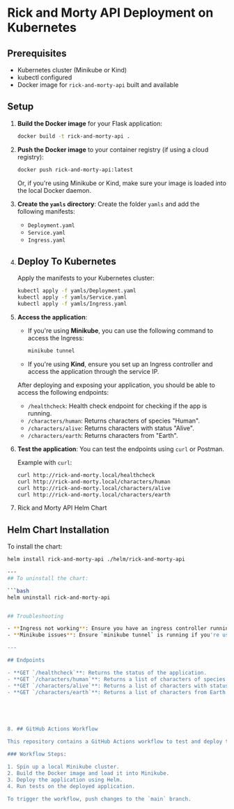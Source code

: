 # Rick and Morty API Deployment on Kubernetes

## Prerequisites

- Kubernetes cluster (Minikube or Kind)
- kubectl configured
- Docker image for `rick-and-morty-api` built and available

## Setup

1. **Build the Docker image** for your Flask application:
    ```bash
    docker build -t rick-and-morty-api .
    ```

2. **Push the Docker image** to your container registry (if using a cloud registry):
    ```bash
    docker push rick-and-morty-api:latest
    ```

    Or, if you're using Minikube or Kind, make sure your image is loaded into the local Docker daemon.

3. **Create the `yamls` directory**:
    Create the folder `yamls` and add the following manifests:
    - `Deployment.yaml`
    - `Service.yaml`
    - `Ingress.yaml`

4. ## Deploy To Kubernetes
    Apply the manifests to your Kubernetes cluster:
    ```bash
    kubectl apply -f yamls/Deployment.yaml
    kubectl apply -f yamls/Service.yaml
    kubectl apply -f yamls/Ingress.yaml
    ```

5. **Access the application**:
    - If you're using **Minikube**, you can use the following command to access the Ingress:
      ```bash
      minikube tunnel
      ```

    - If you're using **Kind**, ensure you set up an Ingress controller and access the application through the service IP.

    After deploying and exposing your application, you should be able to access the following endpoints:
    - `/healthcheck`: Health check endpoint for checking if the app is running.
    - `/characters/human`: Returns characters of species "Human".
    - `/characters/alive`: Returns characters with status "Alive".
    - `/characters/earth`: Returns characters from "Earth".

6. **Test the application**:
    You can test the endpoints using `curl` or Postman.

    Example with `curl`:
    ```bash
    curl http://rick-and-morty.local/healthcheck
    curl http://rick-and-morty.local/characters/human
    curl http://rick-and-morty.local/characters/alive
    curl http://rick-and-morty.local/characters/earth
    ```
7.  Rick and Morty API Helm Chart

## Helm Chart Installation

To install the chart:

```bash
helm install rick-and-morty-api ./helm/rick-and-morty-api

---
## To uninstall the chart:

```bash
helm uninstall rick-and-morty-api


## Troubleshooting

- **Ingress not working**: Ensure you have an ingress controller running in your cluster (e.g., NGINX ingress controller).
- **Minikube issues**: Ensure `minikube tunnel` is running if you're using Minikube for local development.

---

## Endpoints

- **GET `/healthcheck`**: Returns the status of the application.
- **GET `/characters/human`**: Returns a list of characters of species "Human".
- **GET `/characters/alive`**: Returns a list of characters with status "Alive".
- **GET `/characters/earth`**: Returns a list of characters from Earth.





8. ## GitHub Actions Workflow

This repository contains a GitHub Actions workflow to test and deploy the Rick and Morty API.

### Workflow Steps:

1. Spin up a local Minikube cluster.
2. Build the Docker image and load it into Minikube.
3. Deploy the application using Helm.
4. Run tests on the deployed application.

To trigger the workflow, push changes to the `main` branch.


